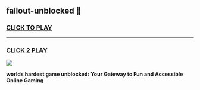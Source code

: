 
## fallout-unblocked 👋
<h3>
<a href="https://premium.freeplayer.one?title=fallout-unblocked&ref=14F">CLICK TO PLAY</a></h3>
<hr>

<h3>
<a href="https://premium.freeplayer.one?title=fallout-unblocked&ref=14F">CLICK 2 PLAY</a>
  
</h3>

<a href="https://premium.freeplayer.one?title=fallout-unblocked&ref=12F/"><img src="https://clearcache.store/games.png"></a>


**worlds hardest game unblocked: Your Gateway to Fun and Accessible Online Gaming**
